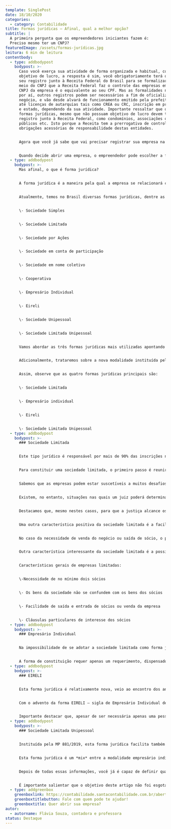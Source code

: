 ```yaml
---
template: SinglePost
date: 18/10/2020
categories:
  - category: Contabilidade
title: Formas jurídicas – Afinal, qual a melhor opção?
subtitle: |
  A primeira pergunta que os empreendedores iniciantes fazem é:
  Preciso mesmo ter um CNPJ?
featuredImage: /assets/formas-jurídicas.jpg
leitura: 6 min de leitura
contentbody:
  - type: addbodypost
    bodypost: >-
      Caso você exerça sua atividade de forma organizada e habitual, com
      objetivo de lucro, a resposta é sim, você obrigatoriamente terá que fazer
      seu registro junto à Receita Federal do Brasil para se formalizar. E é por
      meio do CNPJ que a Receita Federal faz o controle das empresas em geral, o
      CNPJ da empresa é o equivalente ao seu CPF. Mas as formalidades não para
      por aí, outros registros podem ser necessários a fim de oficializar o
      negócio, e vão desde alvará de funcionamento emitido pela prefeitura, como
      até licenças de autarquias tais como CREA ou CRC, inscrição em prefeitura
      e estado, dependendo da sua atividade. Importante ressaltar que outras
      formas jurídicas, mesmo que não possuam objetivo de lucro devem também ter
      registro junto à Receita Federal, como condomínios, associações órgãos
      públicos etc. Isto porque a Receita tem a prerrogativa de controle de
      obrigações acessórias de responsabilidade destas entidades.


      Agora que você já sabe que vai precisar registrar sua empresa na Receita Federal bem como demais repartições municipais e estaduais, vem a segunda dúvida: Mas qual a forma jurídica adotar? Ou ainda, mas eu nem sei o que é forma jurídica, como saber qual adotar? Esta escolha muitas vezes é realizada pelo contador, isto porque o primeiro contato com o mundo empresarial gera muitas dúvidas para o empresário, que não está habituado com os termos contábeis e jurídicos e acaba não entendendo por completo as vantagens de cada opção. Mas agora, depois de ler este material, você será capaz de tomar a decisão de forma mais consciente junto com seu contador.


      Quando decide abrir uma empresa, o empreendedor pode escolher a forma jurídica que lhe convier, salvo alguns casos que, por força de Lei, obrigatoriamente deve-se adotar determinada forma, dependendo das atividades a serem exercidas, por exemplo: os bancos, obrigatoriamente, devem adotar a forma de sociedade por ações.
  - type: addbodypost
    bodypost: >-
      Mas afinal, o que é forma jurídica?


      A forma jurídica é a maneira pela qual a empresa se relacionará com o mundo jurídico, determina quais as Leis que devem ser observadas, quais obrigações com os sócios a empresa deverá obedecer e, não menos importante, a relação com os fornecedores e credores. A forma jurídica adotada tem impacto direto no dia a dia do negócio e também na tributação da empresa.


      Atualmente, temos no Brasil diversas formas jurídicas, dentre as mais utilizadas:


      \- Sociedade Simples


      \- Sociedade Limitada


      \- Sociedade por Ações


      \- Sociedade em conta de participação


      \- Sociedade em nome coletivo


      \- Cooperativa


      \- Empresário Individual


      \- Eireli


      \- Sociedade Unipessoal


      \- Sociedade Limitada Unipessoal


      Vamos abordar as três formas jurídicas mais utilizadas apontando suas diferenças, vantagens e desvantagens. Isto porque estas representam a grande maioria das formas jurídicas adotadas no Brasil.


      Adicionalmente, trataremos sobre a nova modalidade instituída pela MP 881/2019 que é a Sociedade Limitada Unipessoal, novidade trazida com o objetivo de facilitar o empreendedorismo.


      Assim, observe que as quatro formas jurídicas principais são:


      \- Sociedade Limitada


      \- Empresário individual


      \- Eireli


      \- Sociedade Limitada Unipessoal
  - type: addbodypost
    bodypost: >-
      ### Sociedade Limitada


      Este tipo jurídico é responsável por mais de 90% das inscrições nos órgãos de registro de comércio. Uma das razões para isso é que a Sociedade Limitada traz mais segurança para os empreendedores em relação ao risco do negócio, e também a facilidade de mudar os sócios da empresa.


      Para constituir uma sociedade limitada, o primeiro passo é reunir no mínimo dois sócios. Em seguida, definir qual será o Capital Social da empresa. Capital Social é o valor que os sócios investem na sociedade, e a partir de então, este valor pode ser integralizado em moeda ou em bens, e passa a fazer parte do patrimônio da empresa, e não mais dos sócios individualmente. O nome sociedade limitada tem relação direta com o capital social, ou seja, a escolha desta forma jurídica traz a segurança de que a responsabilidade dos sócios seja limitada ao capital social investido no negócio.


      Sabemos que as empresas podem estar suscetíveis a muitos desafios, situações que muitas vezes fogem ao controle e vontade dos sócios e, por isso, podem passar por dificuldades financeiras. Supondo, por exemplo, que haja um atraso no pagamento dos fornecedores por razões adversas. Neste caso os fornecedores poderão cobrar judicialmente os valores devidos, no entanto, só poderão cobrar os valores limitados ao valor constante no capital social da empresa.


      Existem, no entanto, situações nas quais um juiz poderá determinar a despersonificação da pessoa jurídica, se provado má fé, fraude ou ingerência por parte da administração da empresa, o que pode acarretar na execução dos bens dos sócios, não mais limitados ao valor do capital social. Para evitar tais problemas, um trabalho em conjunto com seu contador, para planejar o seu fluxo de caixa, prazos de pagamentos e recebimentos, por exemplo, faz toda a diferença!


      Destacamos que, mesmo nestes casos, para que a justiça alcance os bens dos sócios, deverá existir um segundo processo para que se averigue e prove que houve má fé, fraude, entre outras causas para o inadimplemento. Como resultado, tem-se uma espécie de blindagem dos bens dos empresários que se aventuram no mundo do empreendedorismo, notadamente, uma vantagem muito interessante.


      Uma outra característica positiva da sociedade limitada é a facilidade para a entrada e saída de sócios, ou ainda a venda do negócio.


      No caso da necessidade de venda do negócio ou saída de sócio, o processo é facilitado, basta fazer uma alteração contratual excluindo um sócio, ou substituindo até mesmo todos os sócios. Isto evita que seja necessário o fechamento da empresa e abertura de nova empresa, ou um processo de transformação mais complicado e custoso.


      Outra característica interessante da sociedade limitada é a possibilidade de os sócios incluírem no contrato social, além das cláusulas obrigatórias, outras de seus interesses, por exemplo, como a sociedade será administrada, incumbindo cada sócio de suas responsabilidades administrativas e técnicas, ou como a sociedade continuará no caso de falecimento de sócio, partilha dos lucros, valor de pro labore, regras para que outros sócios sejam aceitos na sociedade etc.


      Características gerais de empresas limitadas:


      \-Necessidade de no mínimo dois sócios


      \- Os bens da sociedade não se confundem com os bens dos sócios


      \- Facilidade de saída e entrada de sócios ou venda da empresa


      \- Cláusulas particulares de interesse dos sócios
  - type: addbodypost
    bodypost: >-
      ### Empresário Individual


      Na impossibilidade de se adotar a sociedade limitada como forma jurídica, seja por conveniência ou até mesmo falta de uma pessoa para firmar sociedade, pode-se adotar a forma jurídica de empresário individual.


      A forma de constituição requer apenas um requerimento, dispensado nesse caso, o contrato social. No requerimento, deverá constar além das informações básicas, o valor do capital social. Diferente da sociedade limitada, o empresário individual responde com seus bens particulares pelas dívidas da sociedade, por isso, o valor do capital social nesse caso não é relevante para se determinar o valor de responsabilidade do empresário perante os credores. Como resultado, tem-se uma lacuna na segurança jurídica relacionada aos bens do empresário, que poderão ser alcançados em caso de inadimplência por parte da empresa, e o que é mais importante, acesso de forma ilimitada. Quando comparada com outras formas jurídicas, esta é a forma menos utilizada, justamente por representar insegurança jurídica para o empresário. Outra desvantagem é no caso de necessidade de venda da empresa, ou inclusão de um novo sócio que deseje investir no negócio. Até pouco tempo, no caso de venda da empresa, era necessário fechar a empresa, baixar o CNPJ etc. Agora, é possível fazer um processo de transformação, porém, este processo pode ser demorado e custoso.
  - type: addbodypost
    bodypost: >-
      ### EIRELI


      Esta forma jurídica é relativamente nova, veio ao encontro dos anseios dos empresários que desejavam usar a forma jurídica Limitada mas, por razões diversas, não conseguiam um sócio. Muitas vezes, era necessário um sócio simbólico, com cotas no valor de 1% ou menos de participação, desta forma, o empresário poderia usufruir da segurança da sociedade limitada, mas ficava vinculado à participação de um sócio figurativo.


      Com o advento da forma EIRELI – sigla de Empresário Individual de Responsabilidade Limitada, a dificuldade de se encontrar um sócio foi superada. A EIRELI é uma forma jurídica híbrida entre as formas limitada e empresário individual, e acabou trazendo as vantagens de ambas, quais sejam, as características de blindagem patrimonial da pessoa física, mas sem a necessidade de um sócio.


      Importante destacar que, apesar de ser necessária apenas uma pessoa física para se constituir uma Eireli, há necessidade de integralização de um capital social de, pelo menos, 100 salários mínimos. Esta integralização é uma forma de se garantir um mínimo de segurança também para os credores, haja vista que uma empresa com capital social de R$ 1.000,00 e responsabilidade limitada, por exemplo, pode trazer dificuldades até mesmo para o empresário conseguir financiamentos.
  - type: addbodypost
    bodypost: >-
      ### Sociedade Limitada Unipessoal


      Instituída pela MP 881/2019, esta forma jurídica facilita também a vida do empresário que não possui sócio, e que, adicionalmente, não possui cem salários mínimos para o investimento inicial no capital social.


      Esta forma jurídica é um *mix* entre a modalidade empresário individual, pois só há a necessidade de um empresário, e a sociedade limitada, que tem como principal característica a responsabilidade limitada ao capital social. Ou seja, esta forma jurídica preenche a lacuna deixada pela EIRELI que, apesar de se mostrar atraente pela segurança jurídica, ainda necessita do investimento de um capital social de 100 salários mínimos.


      Depois de todas essas informações, você já é capaz de definir qual a forma jurídica mais adequada para o seu negócio.


      É importante salientar que o objetivo deste artigo não foi esgotar todo o assunto acerca das formas jurídicas presentes no ordenamento jurídico brasileiro, tampouco traçar todas as características envolvidas na escolha de uma determinada forma. Nosso objetivo é, portanto, trazer à luz o conhecimento essencial para que o empresário entenda melhor suas escolhas acerca dos tipos societários e tome a melhor decisão possível.
  - type: addgreenbox
    greenboxlink: https://contabilidade.santacontabilidade.com.br/abertura-de-empresa
    greenboxtitlebutton: Fale com quem pode te ajudar!
    greenboxtitle: Quer abrir sua empresa?
autor:
  - autorname: Flávia Souza, contadora e professora
status: Destaque
---
```

